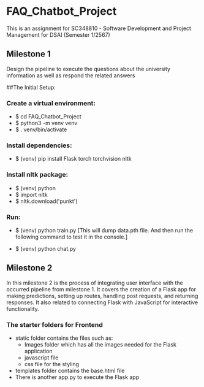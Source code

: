 # FAQ_Chatbot_Project
This is an assignment for SC348810 - Software Development and Project Management for DSAI (Semester 1/2567)

## Milestone 1

Design the pipeline to execute the questions about the university information as well as respond the related answers

##The Initial Setup:
### Create a virtual environment:
  - $ cd FAQ_Chatbot_Project
  - $ python3 -m venv venv
  - $ . venv/bin/activate

### Install dependencies:
  - $ (venv) pip install Flask torch torchvision nltk

### Install nltk package:
  - $ (venv) python
  - $ import nltk
  - $ nltk.download('punkt')

### Run:
  - $ (venv) python train.py
  [This will dump data.pth file. And then run the following command to test it in the console.]

  - $ (venv) python chat.py

## Milestone 2

In this milestone 2 is the process of integrating user interface with the occurred pipeline from milestone 1. It covers the creation of a Flask app for making predictions, setting up routes, handling post requests, and returning responses. It also related to connecting Flask with JavaScript for interactive functionality.

### The starter folders for Frontend
  - static folder contains the files such as:
    - Images folder which has all the images needed for the Flask application
    - javascript file
    - css file for the styling
  - templates folder contains the base.html file
  - There is another app.py to execute the Flask app
  
